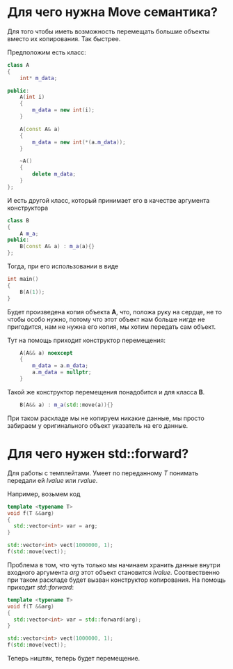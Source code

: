 # Для чего нужна Move семантика?

Для того чтобы иметь возможность перемещать большие объекты вместо их копирования. Так быстрее.

Предположим есть класс:

```cpp
class A
{
    int* m_data;

public:
    A(int i)
    {
        m_data = new int(i);
    }

    A(const A& a)
    {
        m_data = new int(*(a.m_data));
    }

    ~A()
    {
        delete m_data;
    }
};
```

И есть другой класс, который принимает его в качестве аргумента конструктора

```cpp
class B
{
    A m_a;
public:
    B(const A& a) : m_a(a){}
};
```

Тогда, при его использовании в виде

```cpp
int main()
{
    B(A(1));
}
```

Будет произведена копия объекта **А**, что, положа руку на сердце, не то чтобы особо нужно, потому что этот объект нам больше нигде не пригодится, нам не нужна его копия, мы хотим передать сам объект.

Тут на помощь приходит конструктор перемещения:

```cpp
    A(A&& a) noexcept
    {
        m_data = a.m_data;
        a.m_data = nullptr;
    }
```

Такой же конструктор перемещения понадобится и для класса **B**.

```cpp
    B(A&& a) : m_a(std::move(a)){}
```

При таком раскладе мы не копируем никакие данные, мы просто забираем у оригинального объект указатель на его данные.

# Для чего нужен std::forward?

Для работы с темплейтами. Умеет по переданному *T* понимать передали ей *lvalue* или *rvalue*.

Например, возьмем код

```cpp
template <typename T>
void f(T &&arg)
{
  std::vector<int> var = arg;
}

std::vector<int> vect(1000000, 1);
f(std::move(vect));
```

Проблема в том, что чуть только мы начинаем хранить данные внутри входного аргумента *arg* этот объект становится *lvalue*. Соотвественно при таком раскладе будет вызван конструктор копирования. На помощь приходит *std::forward*:

```cpp
template <typename T>
void f(T &&arg)
{
  std::vector<int> var = std::forward(arg);
}

std::vector<int> vect(1000000, 1);
f(std::move(vect));
```

Теперь ништяк, теперь будет перемещение.
